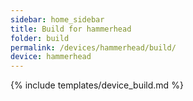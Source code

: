 ```yaml
---
sidebar: home_sidebar
title: Build for hammerhead
folder: build
permalink: /devices/hammerhead/build/
device: hammerhead
---
```

{% include templates/device_build.md %}
